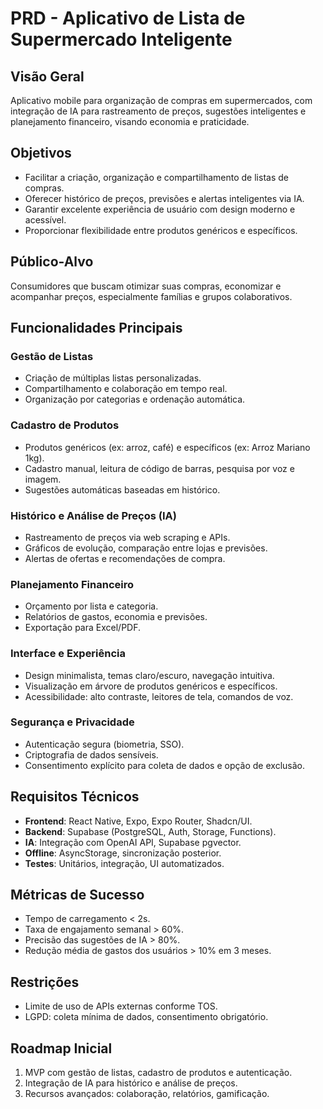 # PRD - Aplicativo de Lista de Supermercado Inteligente

## Visão Geral
Aplicativo mobile para organização de compras em supermercados, com integração de IA para rastreamento de preços, sugestões inteligentes e planejamento financeiro, visando economia e praticidade.

## Objetivos
- Facilitar a criação, organização e compartilhamento de listas de compras.
- Oferecer histórico de preços, previsões e alertas inteligentes via IA.
- Garantir excelente experiência de usuário com design moderno e acessível.
- Proporcionar flexibilidade entre produtos genéricos e específicos.

## Público-Alvo
Consumidores que buscam otimizar suas compras, economizar e acompanhar preços, especialmente famílias e grupos colaborativos.

## Funcionalidades Principais

### Gestão de Listas
- Criação de múltiplas listas personalizadas.
- Compartilhamento e colaboração em tempo real.
- Organização por categorias e ordenação automática.

### Cadastro de Produtos
- Produtos genéricos (ex: arroz, café) e específicos (ex: Arroz Mariano 1kg).
- Cadastro manual, leitura de código de barras, pesquisa por voz e imagem.
- Sugestões automáticas baseadas em histórico.

### Histórico e Análise de Preços (IA)
- Rastreamento de preços via web scraping e APIs.
- Gráficos de evolução, comparação entre lojas e previsões.
- Alertas de ofertas e recomendações de compra.

### Planejamento Financeiro
- Orçamento por lista e categoria.
- Relatórios de gastos, economia e previsões.
- Exportação para Excel/PDF.

### Interface e Experiência
- Design minimalista, temas claro/escuro, navegação intuitiva.
- Visualização em árvore de produtos genéricos e específicos.
- Acessibilidade: alto contraste, leitores de tela, comandos de voz.

### Segurança e Privacidade
- Autenticação segura (biometria, SSO).
- Criptografia de dados sensíveis.
- Consentimento explícito para coleta de dados e opção de exclusão.

## Requisitos Técnicos

- **Frontend**: React Native, Expo, Expo Router, Shadcn/UI.
- **Backend**: Supabase (PostgreSQL, Auth, Storage, Functions).
- **IA**: Integração com OpenAI API, Supabase pgvector.
- **Offline**: AsyncStorage, sincronização posterior.
- **Testes**: Unitários, integração, UI automatizados.

## Métricas de Sucesso

- Tempo de carregamento < 2s.
- Taxa de engajamento semanal > 60%.
- Precisão das sugestões de IA > 80%.
- Redução média de gastos dos usuários > 10% em 3 meses.

## Restrições

- Limite de uso de APIs externas conforme TOS.
- LGPD: coleta mínima de dados, consentimento obrigatório.

## Roadmap Inicial

1. MVP com gestão de listas, cadastro de produtos e autenticação.
2. Integração de IA para histórico e análise de preços.
3. Recursos avançados: colaboração, relatórios, gamificação.
